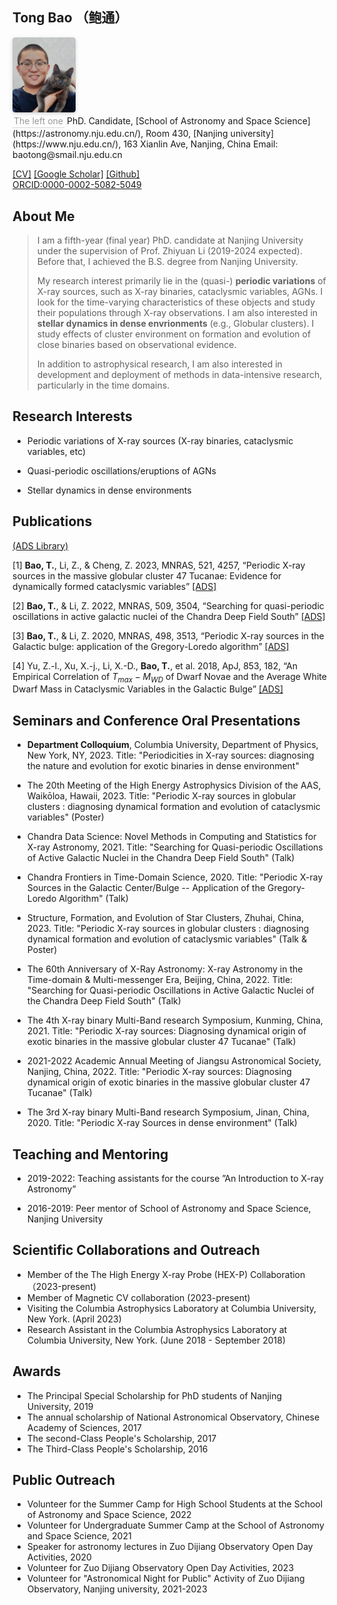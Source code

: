 
## Tong Bao （鲍通）
<left>
    <img style="border-radius: 0.3125em;
    box-shadow: 0 2px 4px 0 rgba(34,36,38,.12),0 2px 10px 0 rgba(34,36,38,.08);" 
    src="thumbnail.png" width = "20%" alt=""/>
    <br>
    <div style="color:orange; border-bottom: 1px solid #d9d9d9;
    display: inline-block;
    color: #999;
    padding: 2px;">
    The left one
  	</div>
</left>
PhD. Candidate,  
[School of Astronomy and Space Science](https://astronomy.nju.edu.cn/), Room 430,  
[Nanjing university](https://www.nju.edu.cn/),  
163 Xianlin Ave, Nanjing, China  
Email: baotong@smail.nju.edu.cn


[[CV]](https://baotong6.github.io)
[[Google Scholar]](https://scholar.google.com/citations?user=8Fr_PVwAAAAJ&hl=zh-CN&oi=sra)
[[Github]](https://github.com/baotong6)  
[ORCID:0000-0002-5082-5049](https://orcid.org/my-orcid?orcid=0000-0002-5082-5049)

## About Me

> I am a fifth-year (final year) PhD. candidate at  Nanjing University under the supervision of Prof. Zhiyuan Li (2019-2024 expected). Before that, I achieved the B.S. degree from Nanjing University.
>
> 
>
> My research interest primarily lie in the (quasi-) **periodic variations** of X-ray sources, such as X-ray binaries, cataclysmic variables, AGNs. I look for the time-varying characteristics of these objects and study their populations through X-ray observations. I am also interested in **stellar dynamics in dense envrionments** (e.g., Globular clusters). I study effects of cluster environment on formation and evolution of close binaries based on observational evidence.
>
> 
>
> In addition to astrophysical research, I am also interested in development and deployment of methods in data-intensive research, particularly in the time domains.

## Research Interests
*  Periodic variations of X-ray sources (X-ray binaries, cataclysmic variables, etc) 

*  Quasi-periodic oscillations/eruptions of AGNs

*  Stellar dynamics in dense environments



## Publications
[(ADS Library)](https://ui.adsabs.harvard.edu/public-libraries/K1kOb_WdRjqt3FJZWBtBWw)  

[1] **Bao, T.**, Li, Z., & Cheng, Z. 2023, MNRAS, 521, 4257, “Periodic X-ray sources in the massive globular cluster 47 Tucanae: Evidence for dynamically formed cataclysmic variables” [[ADS]](https://ui.adsabs.harvard.edu/abs/2023MNRAS.521.4257B)

[2] **Bao, T.**, & Li, Z. 2022, MNRAS, 509, 3504, “Searching for quasi-periodic oscillations in active galactic nuclei of the Chandra Deep Field South” [[ADS]](https://ui.adsabs.harvard.edu/abs/2022MNRAS.509.3504B/abstract)


[3] **Bao, T.**, & Li, Z. 2020, MNRAS, 498, 3513, “Periodic X-ray sources in the Galactic bulge: application of the Gregory-Loredo algorithm” [[ADS]](https://ui.adsabs.harvard.edu/abs/2020MNRAS.498.3513B/abstract)


[4] Yu, Z.-l., Xu, X.-j., Li, X.-D., **Bao, T.**, et al. 2018, ApJ, 853, 182, “An Empirical Correlation of $T_{max} -M_{WD}$ of Dwarf Novae and the Average White Dwarf Mass in Cataclysmic Variables in the Galactic Bulge” [[ADS]](https://ui.adsabs.harvard.edu/abs/2018ApJ...853..182Y)


## Seminars and Conference Oral Presentations

* **Department Colloquium**, Columbia University, Department of Physics, New York, NY, 2023. Title: "Periodicities in X-ray sources: diagnosing the nature and evolution for exotic binaries in dense environment"

* The 20th Meeting of the High Energy Astrophysics Division of the AAS, Waikōloa, Hawaii, 2023. Title: "Periodic X-ray sources in globular clusters : diagnosing dynamical formation and evolution of cataclysmic variables" (Poster)
	
* Chandra Data Science: Novel Methods in Computing and Statistics for X-ray Astronomy, 2021. Title: "Searching for Quasi-periodic Oscillations of Active Galactic Nuclei in the Chandra Deep Field South" (Talk)

* Chandra Frontiers in Time-Domain Science, 2020. Title: "Periodic X-ray Sources in the Galactic Center/Bulge -- Application of the Gregory-Loredo Algorithm" (Talk)

* Structure, Formation, and Evolution of Star Clusters, Zhuhai, China, 2023. Title: "Periodic X-ray sources in globular clusters : diagnosing dynamical formation and evolution of cataclysmic variables" (Talk & Poster)
  
* The 60th Anniversary of X-Ray Astronomy: X-ray Astronomy in the Time-domain & Multi-messenger Era, Beijing, China, 2022. Title: "Searching for Quasi-periodic Oscillations in Active Galactic Nuclei of the Chandra Deep Field South" (Talk)
	
* The 4th X-ray binary Multi-Band research Symposium, Kunming, China, 2021. Title: "Periodic X-ray sources: Diagnosing dynamical origin of exotic binaries in the massive globular cluster 47 Tucanae" (Talk)

* 2021-2022 Academic Annual Meeting of Jiangsu Astronomical Society, Nanjing, China, 2022. Title: "Periodic X-ray sources: Diagnosing dynamical origin of exotic binaries in the massive globular cluster 47 Tucanae" (Talk)
	
* The 3rd X-ray binary Multi-Band research Symposium, Jinan, China, 2020. Title: "Periodic X-ray Sources in dense environment" (Talk)

<!--[Link to another page](./another-page.html).-->

## Teaching and Mentoring

* 2019-2022: Teaching assistants for the course ”An Introduction to X-ray Astronomy”

* 2016-2019: Peer mentor of School of Astronomy and Space Science, Nanjing University

## Scientific Collaborations and Outreach

* Member of the The High Energy X-ray Probe (HEX-P) Collaboration （2023-present)  
* Member of Magnetic CV collaboration (2023-present)  
* Visiting the Columbia Astrophysics Laboratory at Columbia University, New York. (April 2023)  
* Research Assistant in the Columbia Astrophysics Laboratory at Columbia University, New York. (June 2018 - September 2018)

## Awards

* The Principal Special Scholarship for PhD students of Nanjing University, 2019
* The annual scholarship of National Astronomical Observatory, Chinese Academy of Sciences, 2017
* The second-Class People's Scholarship, 2017
* The Third-Class People's Scholarship, 2016

## Public Outreach 

* Volunteer for the Summer Camp for High School Students at the School of Astronomy and Space Science, 2022
* Volunteer for Undergraduate Summer Camp at the School of Astronomy and Space Science, 2021
* Speaker for astronomy lectures in Zuo Dijiang Observatory Open Day Activities, 2020
* Volunteer for Zuo Dijiang Observatory Open Day Activities, 2023
* Volunteer for "Astronomical Night for Public" Activity of Zuo Dijiang Observatory, Nanjing university, 2021-2023


